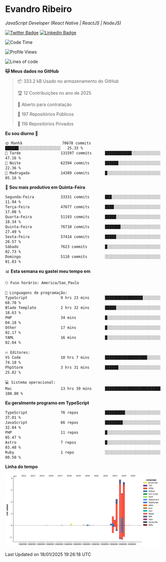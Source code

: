 # Evandro **Ribeiro**

*JavaScript Developer (React Native | ReactJS | NodeJS)*

[![Twitter Badge](https://img.shields.io/badge/-@ribeiroevandro-201B2D?style=flat-square&labelColor=201B2D&logo=twitter&logoColor=white&link=https://twitter.com/ribeiroevandro)](https://twitter.com/ribeiroevandro) 
[![Linkedin Badge](https://img.shields.io/badge/-Evandro%20Ribeiro-201B2D?style=flat-square&logo=Linkedin&logoColor=white&link=https://www.linkedin.com/in/ribeiroevandro)](https://www.linkedin.com/in/ribeiroevandro) 


<!--START_SECTION:waka-->
![Code Time](http://img.shields.io/badge/Code%20Time-4%2C247%20hrs%2015%20mins-blue)

![Profile Views](http://img.shields.io/badge/Visualizac%C3%B5es%20do%20perfil-15-blue)

![Lines of code](https://img.shields.io/badge/Desde%20o%20Hello%20World%20eu%20escrevi-141.7%20million%20linhas%20de%20c%C3%B3digo-blue)

**🐱 Meus dados no GitHub** 

> 📦 333.2 kB Usado no armazenamento do GitHub 
 > 
> 🏆 12 Contribuições no ano de 2025
 > 
> 💼 Aberto para contratação
 > 
> 📜 197 Repositórios Públicos 
 > 
> 🔑 116 Repositórios Privados 
 > 
**Eu sou diurno 🐤** 

```text
🌞 Manhã                  70678 commits       ██████░░░░░░░░░░░░░░░░░░░   25.33 % 
🌆 Tarde                  131597 commits      ████████████░░░░░░░░░░░░░   47.16 % 
🌃 Noite                  62394 commits       ██████░░░░░░░░░░░░░░░░░░░   22.36 % 
🌙 Madrugada              14389 commits       █░░░░░░░░░░░░░░░░░░░░░░░░   05.16 % 
```
📅 **Sou mais produtivo em Quinta-Feira** 

```text
Segunda-Feira            33331 commits       ███░░░░░░░░░░░░░░░░░░░░░░   11.94 % 
Terça-Feira              47677 commits       ████░░░░░░░░░░░░░░░░░░░░░   17.08 % 
Quarta-Feira             51193 commits       █████░░░░░░░░░░░░░░░░░░░░   18.34 % 
Quinta-Feira             76710 commits       ███████░░░░░░░░░░░░░░░░░░   27.49 % 
Sexta-Feira              57414 commits       █████░░░░░░░░░░░░░░░░░░░░   20.57 % 
Sábado                   7623 commits        █░░░░░░░░░░░░░░░░░░░░░░░░   02.73 % 
Domingo                  5110 commits        ░░░░░░░░░░░░░░░░░░░░░░░░░   01.83 % 
```


📊 **Esta semana eu gastei meu tempo em** 

```text
🕑︎ Fuso horário: America/Sao_Paulo

💬 Linguagens de programação: 
TypeScript               9 hrs 23 mins       █████████████████░░░░░░░░   68.78 % 
Blade Template           2 hrs 32 mins       █████░░░░░░░░░░░░░░░░░░░░   18.63 % 
PHP                      34 mins             █░░░░░░░░░░░░░░░░░░░░░░░░   04.18 % 
Other                    17 mins             █░░░░░░░░░░░░░░░░░░░░░░░░   02.17 % 
YAML                     16 mins             █░░░░░░░░░░░░░░░░░░░░░░░░   02.04 % 

🔥 Editores: 
VS Code                  10 hrs 7 mins       ███████████████████░░░░░░   74.18 % 
PhpStorm                 3 hrs 31 mins       ██████░░░░░░░░░░░░░░░░░░░   25.82 % 

💻 Sistema operacional: 
Mac                      13 hrs 39 mins      █████████████████████████   100.00 % 
```

**Eu geralmente programo em TypeScript** 

```text
TypeScript               76 repos            █████████░░░░░░░░░░░░░░░░   37.81 % 
JavaScript               66 repos            ████████░░░░░░░░░░░░░░░░░   32.84 % 
PHP                      11 repos            █░░░░░░░░░░░░░░░░░░░░░░░░   05.47 % 
Astro                    7 repos             █░░░░░░░░░░░░░░░░░░░░░░░░   03.48 % 
Ruby                     1 repo              ░░░░░░░░░░░░░░░░░░░░░░░░░   00.50 % 
```



**Linha do tempo**

![Lines of Code chart](https://raw.githubusercontent.com/ribeiroevandro/ribeiroevandro/main/assets/bar_graph.png)


 Last Updated on 18/01/2025 19:26:18 UTC
<!--END_SECTION:waka-->
